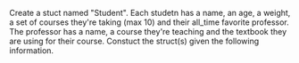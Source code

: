 Create a stuct named "Student". Each studetn has a name, an age, a weight, a set
of courses they're taking (max 10) and their all_time favorite professor. The
professor has a name, a course they're teaching and the textbook they are using
for their course. Constuct the struct(s) given the following information.
